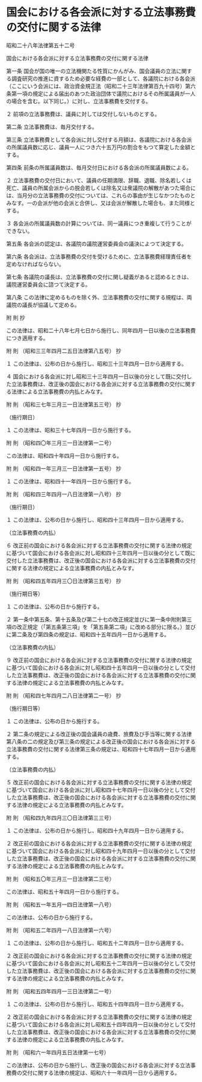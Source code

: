 # 国会における各会派に対する立法事務費の交付に関する法律

昭和二十八年法律第五十二号

国会における各会派に対する立法事務費の交付に関する法律

第一条 国会が国の唯一の立法機関たる性質にかんがみ、国会議員の立法に関する調査研究の推進に資するため必要な経費の一部として、各議院における各会派（ここにいう会派には、政治資金規正法（昭和二十三年法律第百九十四号）第六条第一項の規定による届出のあつた政治団体で議院におけるその所属議員が一人の場合を含む。以下同じ。）に対し、立法事務費を交付する。

２ 前項の立法事務費は、議員に対しては交付しないものとする。

第二条 立法事務費は、毎月交付する。

第三条 立法事務費として各会派に対し交付する月額は、各議院における各会派の所属議員数に応じ、議員一人につき六十五万円の割合をもつて算定した金額とする。

第四条 前条の所属議員数は、毎月交付日における各会派の所属議員数による。

２ 立法事務費の交付日において、議員の任期満限、辞職、退職、除名若しくは死亡、議員の所属会派からの脱会若しくは除名又は衆議院の解散があつた場合には、当月分の立法事務費の交付については、これらの事由が生じなかつたものとみなす。一の会派が他の会派と合併し、又は会派が解散した場合も、また同様とする。

３ 各会派の所属議員数の計算については、同一議員につき重複して行うことができない。

第五条 各会派の認定は、各議院の議院運営委員会の議決によつて決定する。

第六条 各会派は、立法事務費の交付を受けるために、立法事務費経理責任者を定めなければならない。

第七条 各議院の議長は、立法事務費の交付に関し疑義があると認めるときは、議院運営委員会に諮つて決定する。

第八条 この法律に定めるものを除く外、立法事務費の交付に関する規程は、両議院の議長が協議して定める。

附 則 抄

この法律は、昭和二十八年七月七日から施行し、同年四月一日以後の立法事務費につき適用する。

附 則 （昭和三三年四月二五日法律第八五号） 抄

１ この法律は、公布の日から施行し、昭和三十三年四月一日から適用する。

４ 国会における各会派に対し昭和三十三年四月一日以後の分として既に交付した立法事務費は、改正後の国会における各会派に対する立法事務費の交付に関する法律による立法事務費の内払とみなす。

附 則 （昭和三七年三月三一日法律第五三号） 抄

（施行期日）

１ この法律は、昭和三十七年四月一日から施行する。

附 則 （昭和四〇年三月三一日法律第一二号）

この法律は、昭和四十年四月一日から施行する。

附 則 （昭和四一年三月三一日法律第一五号） 抄

１ この法律は、昭和四十一年四月一日から施行する。

附 則 （昭和四三年四月一八日法律第一八号） 抄

（施行期日）

１ この法律は、公布の日から施行し、昭和四十三年四月一日から適用する。

（立法事務費の内払）

６ 改正前の国会における各会派に対する立法事務費の交付に関する法律の規定に基づいて国会における各会派に対し昭和四十三年四月一日以後の分として既に交付した立法事務費は、改正後の国会における各会派に対する立法事務費の交付に関する法律の規定による立法事務費の内払とみなす。

附 則 （昭和四五年四月三〇日法律第三五号） 抄

（施行期日等）

１ この法律は、公布の日から施行する。

２ 第一条中第五条、第十五条及び第二十七の改正規定並びに第一条中附則第三項の改正規定（「第五条第三項」を「第五条第二項」に改める部分に限る。）並びに第二条及び第四条の規定は、昭和四十五年四月一日から適用する。

（立法事務費の内払）

９ 改正前の国会における各会派に対する立法事務費の交付に関する法律の規定に基づいて国会における各会派に対し昭和四十五年四月一日以後の分として交付した立法事務費は、改正後の国会における各会派に対する立法事務費の交付に関する法律の規定による立法事務費の内払とみなす。

附 則 （昭和四七年四月二八日法律第二一号） 抄

（施行期日等）

１ この法律は、公布の日から施行する。

２ 第二条の規定による改正後の国会議員の歳費、旅費及び手当等に関する法律第八条の二の規定及び第三条の規定による改正後の国会における各会派に対する立法事務費の交付に関する法律第三条の規定は、昭和四十七年四月一日から適用する。

（立法事務費の内払）

５ 改正前の国会における各会派に対する立法事務費の交付に関する法律の規定に基づいて国会における各会派に対し昭和四十七年四月一日以後の分として交付した立法事務費は、改正後の国会における各会派に対する立法事務費の交付に関する法律の規定による立法事務費の内払とみなす。

附 則 （昭和四九年四月三〇日法律第三三号）

１ この法律は、公布の日から施行し、昭和四十九年四月一日から適用する。

２ 改正前の国会における各会派に対する立法事務費の交付に関する法律の規定に基づいて国会における各会派に対し昭和四十九年四月一日以後の分として交付した立法事務費は、改正後の国会における各会派に対する立法事務費の交付に関する法律の規定による立法事務費の内払とみなす。

附 則 （昭和五〇年三月三一日法律第二三号）

この法律は、昭和五十年四月一日から施行する。

附 則 （昭和五一年五月一四日法律第一八号）

この法律は、公布の日から施行する。

附 則 （昭和五二年四月一八日法律第一六号）

１ この法律は、公布の日から施行し、昭和五十二年四月一日から適用する。

２ 改正前の国会における各会派に対する立法事務費の交付に関する法律の規定に基づいて国会における各会派に対し昭和五十二年四月一日以後の分として交付した立法事務費は、改正後の国会における各会派に対する立法事務費の交付に関する法律の規定による立法事務費の内払とみなす。

附 則 （昭和五四年四月一三日法律第二一号）

１ この法律は、公布の日から施行し、昭和五十四年四月一日から適用する。

２ 改正前の国会における各会派に対する立法事務費の交付に関する法律の規定に基づいて国会における各会派に対し昭和五十四年四月一日以後の分として交付した立法事務費は、改正後の国会における各会派に対する立法事務費の交付に関する法律の規定による立法事務費の内払とみなす。

附 則 （昭和六一年四月五日法律第一七号）

この法律は、公布の日から施行し、改正後の国会における各会派に対する立法事務費の交付に関する法律の規定は、昭和六十一年四月一日から適用する。

